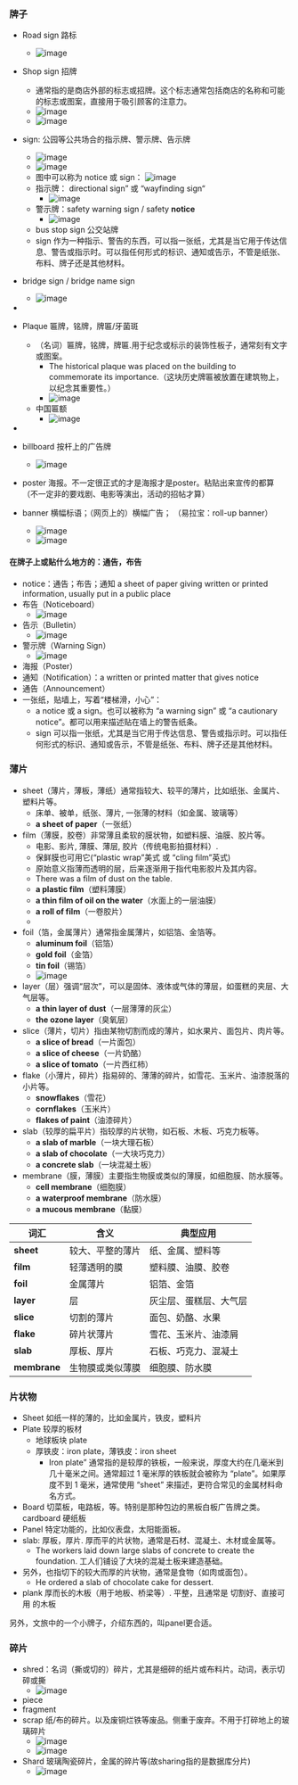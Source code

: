 

### 牌子
- Road sign 路标
  - ![image](https://github.com/user-attachments/assets/14f99827-8cbc-4b1a-a38d-ad6487f9dc44)
- Shop sign 招牌
  - 通常指的是商店外部的标志或招牌。这个标志通常包括商店的名称和可能的标志或图案，直接用于吸引顾客的注意力。
  - ![image](https://github.com/user-attachments/assets/4a1a05d7-e721-4b59-a732-6000a1a4de3d)
  - ![image](https://github.com/user-attachments/assets/a2cb1903-f932-4e21-b003-7190cc0c35f2)
- sign: 公园等公共场合的指示牌、警示牌、告示牌
  - ![image](https://github.com/user-attachments/assets/7e53f834-75d5-46a8-a7bc-cbaa893876ad)
  - ![image](https://github.com/user-attachments/assets/098f1a62-4535-4ef5-998b-62e5851735f0)
  - 图中可以称为 notice 或 sign： ![image](https://github.com/user-attachments/assets/d51d5d0d-8479-4b80-ae48-f074b9d17902)
  - 指示牌： directional sign” 或 “wayfinding sign“
    - ![image](https://github.com/user-attachments/assets/91ab08c3-9e08-4c58-804d-33bce6a4f320)
  - 警示牌：safety warning sign / safety **notice**
    - ![image](https://github.com/user-attachments/assets/4897e6ba-7b13-4a7a-a2b0-7e49bb4674f0)
  - bus stop sign 公交站牌
  - sign 作为一种指示、警告的东西，可以指一张纸，尤其是当它用于传达信息、警告或指示时。可以指任何形式的标识、通知或告示，不管是纸张、布料、牌子还是其他材料。
- bridge sign / bridge name sign
  - ![image](https://github.com/user-attachments/assets/4ae63ac8-bf1a-4a17-80b5-44ac52bfcd88)

- 
- Plaque 匾牌，铭牌，牌匾/牙菌斑
  - （名词）匾牌，铭牌，牌匾.用于纪念或标示的装饰性板子，通常刻有文字或图案。
    - The historical plaque was placed on the building to commemorate its importance.（这块历史牌匾被放置在建筑物上，以纪念其重要性。）
    - ![image](https://github.com/user-attachments/assets/63986fda-85ac-4b0a-a158-c167f968dfea)
  - 中国匾额
    - ![image](https://github.com/user-attachments/assets/0025bca7-3a77-41bc-ab8a-ecd3efc0c043)
-
- billboard 按杆上的广告牌 
  - ![image](https://github.com/user-attachments/assets/1f4a4f9f-75d0-4f04-ae98-f8f2e947bf94) 
- poster 海报。不一定很正式的才是海报才是poster。粘贴出来宣传的都算（不一定非的要戏剧、电影等演出，活动的招帖才算）
- banner 横幅标语；（网页上的）横幅广告； （易拉宝：roll-up banner）
  - ![image](https://github.com/user-attachments/assets/5d5a63ec-d4fb-4749-bf58-11dd49438c35)
  - ![image](https://github.com/user-attachments/assets/1bb12e50-801d-4eb7-b76a-e94bb09aa296)

#### 在牌子上或贴什么地方的：通告，布告
- notice：通告；布告；通知 a sheet of paper giving written or printed information, usually put in a public place
- 布告（Noticeboard）
  - ![image](https://github.com/user-attachments/assets/4d241965-c8a0-4d3e-8bbb-0d51be92374f)
- 告示（Bulletin）
  - ![image](https://github.com/user-attachments/assets/7a5b50ac-b45b-417c-a5ec-418b1cae2cfb)
- 警示牌（Warning Sign）
  - ![image](https://github.com/user-attachments/assets/1ae45657-80fd-4e7f-bb14-fb7573f92b76)
- 海报（Poster）
- 通知（Notification）：a written or printed matter that gives notice
- 通告（Announcement）
- 一张纸，贴墙上，写着“楼梯滑，小心”：
  - a notice 或 a sign。也可以被称为 “a warning sign” 或 “a cautionary notice”。都可以用来描述贴在墙上的警告纸条。
  - sign 可以指一张纸，尤其是当它用于传达信息、警告或指示时。可以指任何形式的标识、通知或告示，不管是纸张、布料、牌子还是其他材料。

### 薄片

- sheet（薄片，薄板，薄纸）通常指较大、较平的薄片，比如纸张、金属片、塑料片等。  
  - 床单、被单，纸张、薄片, 一张薄的材料（如金属、玻璃等）
  - **a sheet of paper**（一张纸）  
- film（薄膜，胶卷）非常薄且柔软的膜状物，如塑料膜、油膜、胶片等。  
  - 电影、影片, 薄膜、薄层, 胶片（传统电影拍摄材料）. 
  - 保鲜膜也可用它(“plastic wrap”美式 或 “cling film”英式)
  - 原始意义指薄而透明的层，后来逐渐用于指代电影胶片及其内容。
  - There was a film of dust on the table.
  - **a plastic film**（塑料薄膜）  
  - **a thin film of oil on the water**（水面上的一层油膜）  
  - **a roll of film**（一卷胶片）
  - 
- foil（箔，金属薄片）通常指金属薄片，如铝箔、金箔等。  
  - **aluminum foil**（铝箔）  
  - **gold foil**（金箔）  
  - **tin foil**（锡箔）
  - ![image](https://github.com/user-attachments/assets/2f904df0-909f-44d2-a308-d2b69b804dc8)
- layer（层）强调“层次”，可以是固体、液体或气体的薄层，如蛋糕的夹层、大气层等。  
  - **a thin layer of dust**（一层薄薄的灰尘）  
  - **the ozone layer**（臭氧层）  
- slice（薄片，切片）指由某物切割而成的薄片，如水果片、面包片、肉片等。  
  - **a slice of bread**（一片面包）  
  - **a slice of cheese**（一片奶酪）  
  - **a slice of tomato**（一片西红柿）  
- flake（小薄片，碎片）指易碎的、薄薄的碎片，如雪花、玉米片、油漆脱落的小片等。  
  - **snowflakes**（雪花）  
  - **cornflakes**（玉米片）  
  - **flakes of paint**（油漆碎片）  
- slab（较厚的扁平片）指较厚的片状物，如石板、木板、巧克力板等。  
  - **a slab of marble**（一块大理石板）  
  - **a slab of chocolate**（一大块巧克力）  
  - **a concrete slab**（一块混凝土板）  
- membrane（膜，薄膜）主要指生物膜或类似的薄膜，如细胞膜、防水膜等。  
  - **cell membrane**（细胞膜）  
  - **a waterproof membrane**（防水膜）  
  - **a mucous membrane**（黏膜）  

| 词汇 | 含义 | 典型应用 |  
|------|------|------|  
| **sheet** | 较大、平整的薄片 | 纸、金属、塑料等 |  
| **film** | 轻薄透明的膜 | 塑料膜、油膜、胶卷 |  
| **foil** | 金属薄片 | 铝箔、金箔 |  
| **layer** | 层 | 灰尘层、蛋糕层、大气层 |  
| **slice** | 切割的薄片 | 面包、奶酪、水果 |  
| **flake** | 碎片状薄片 | 雪花、玉米片、油漆屑 |  
| **slab** | 厚板、厚片 | 石板、巧克力、混凝土 |  
| **membrane** | 生物膜或类似薄膜 | 细胞膜、防水膜 |  

### 片状物
- Sheet 如纸一样的薄的，比如金属片，铁皮，塑料片
- Plate 较厚的板材
  - 地球板块 plate
  - 厚铁皮：iron plate，薄铁皮：iron sheet
    - Iron plate” 通常指的是较厚的铁板，一般来说，厚度大约在几毫米到几十毫米之间。通常超过 1 毫米厚的铁板就会被称为 “plate”。如果厚度不到 1 毫米，通常使用 “sheet” 来描述，更符合常见的金属材料命名方式。
- Board 切菜板，电路板，等。特别是那种包边的黑板白板广告牌之类。cardboard 硬纸板
- Panel 特定功能的，比如仪表盘，太阳能面板。
- slab: 厚板，厚片. 厚而平的片状物，通常是石材、混凝土、木材或金属等。
  - The workers laid down large slabs of concrete to create the foundation. 工人们铺设了大块的混凝土板来建造基础。
 - 另外，也指切下的较大而厚的片状物，通常是食物（如肉或面包）。
   - He ordered a slab of chocolate cake for dessert.
- plank 厚而长的木板（用于地板、桥梁等）. 平整，且通常是 切割好、直接可用 的木板

另外，文旅中的一个小牌子，介绍东西的，叫panel更合适。

### 碎片
- shred：名词（撕或切的）碎片，尤其是细碎的纸片或布料片。动词，表示切碎或撕
  - ![image](https://github.com/user-attachments/assets/e8ac1289-a19c-4d7c-8abc-7347ba3f25c8)
- piece
- fragment
- scrap 纸/布的碎片。以及废铜烂铁等废品。侧重于废弃。不用于打碎地上的玻璃碎片
  - ![image](https://github.com/user-attachments/assets/b617145a-3a76-47f5-95b2-a82cf06016e0)
  - ![image](https://github.com/user-attachments/assets/06b5432c-fc2e-4ba0-8cf0-e12c90a1e0fa)
- Shard 玻璃陶瓷碎片，金属的碎片等(故sharing指的是数据库分片)
  - ![image](https://github.com/user-attachments/assets/5ed49d94-96f4-4c24-ba7d-2f2af76195c9)

